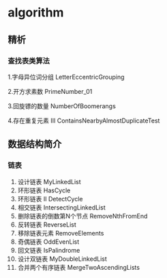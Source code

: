 # algorithm

## 精析
### 查找表类算法
1.字母异位词分组 LetterEccentricGrouping

2.开方求素数 PrimeNumber_01

3.回旋镖的数量 NumberOfBoomerangs

4.存在重复元素 III ContainsNearbyAlmostDuplicateTest

## 数据结构简介
###  链表
1. 设计链表 MyLinkedList
2. 环形链表 HasCycle
3. 环形链表 II DetectCycle
4. 相交链表 IntersectingLinkedList
5. 删除链表的倒数第N个节点 RemoveNthFromEnd
6. 反转链表 ReverseList
7. 移除链表元素 RemoveElements
8. 奇偶链表 OddEvenList
9. 回文链表 IsPalindrome
10. 设计双链表 MyDoubleLinkedList
11. 合并两个有序链表 MergeTwoAscendingLists
